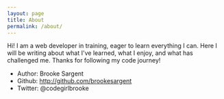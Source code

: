 ```yaml
---
layout: page
title: About
permalink: /about/
---
```


Hi! I am a web developer in training, eager to learn everything I can. Here I will be writing about what I've learned, what I enjoy, and what has challenged me. Thanks for following my code journey!

* Author: Brooke Sargent	
* Github: http://github.com/brookesargent
* Twitter: @codegirlbrooke
